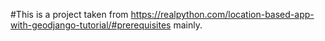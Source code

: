 #This is a project taken from https://realpython.com/location-based-app-with-geodjango-tutorial/#prerequisites mainly.
